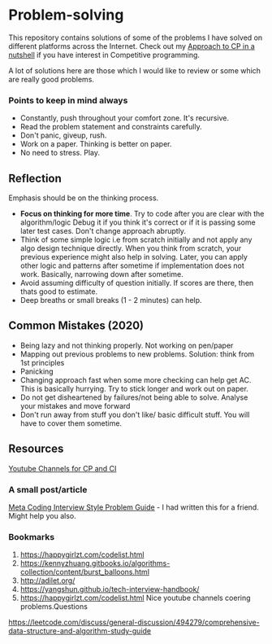 # Problem-solving
This repository contains solutions of some of the problems I have solved on different platforms across the Internet.
Check out my [Approach to CP in a nutshell](https://github.com/sankalp1999/3rdSem-Data-Structures-Lab#some-thoughts---cp-related) if you have interest in Competitive programming.

A lot of solutions here are those which I would like to review or some which are really good problems.

### Points to keep in mind always
- Constantly, push throughout your comfort zone. It's recursive.
- Read the problem statement and constraints carefully. 
- Don't panic, giveup, rush.
- Work on a paper. Thinking is better on paper.
- No need to stress. Play.

## Reflection
Emphasis should be on the thinking process.
- **Focus on thinking for more time**. Try to code after you are clear with the algorithm/logic
  Debug it if you think it's correct or if it is passing some later
test cases. Don't change approach abruptly.
- Think of some simple logic i.e from scratch initially and not apply any algo design technique directly. When you think from scratch, your previous experience might also help in solving. Later, you can apply other logic and patterns after sometime if implementation does not work. Basically, narrowing down after sometime.
- Avoid assuming difficulty of question initially. If scores are there, then thats good to estimate.
- Deep breaths or small breaks (1 - 2 minutes) can help.


## Common Mistakes (2020)
-  Being lazy and not thinking properly. Not working on pen/paper
-  Mapping out previous problems to new problems. Solution: think from 1st principles
- Panicking
- Changing approach fast when some more checking can help get AC. This is basically hurrying. Try to stick longer and work out on paper.
- Do not get disheartened by failures/not being able to solve. Analyse your mistakes and move forward
- Don't run away from stuff you don't like/ basic difficult stuff. You will have to cover them sometime. 

## Resources

[Youtube Channels for CP and CI](YoutubeChannels.md)
### A small post/article
[Meta Coding Interview Style Problem Guide](https://docs.google.com/document/d/1Cl0PZh6MQcb9XgcmiBkUXcoY7ahi7hO5sSRqwfU16Mc/edit#) - I had written this for a friend. Might help you also.

### Bookmarks 
1. https://happygirlzt.com/codelist.html
2. https://kennyzhuang.gitbooks.io/algorithms-collection/content/burst_balloons.html
3. http://adilet.org/
4. https://yangshun.github.io/tech-interview-handbook/
5. https://happygirlzt.com/codelist.html Nice youtube channels coering problems.Questions 

https://leetcode.com/discuss/general-discussion/494279/comprehensive-data-structure-and-algorithm-study-guide


